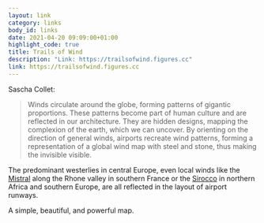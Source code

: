 ```yaml
---
layout: link
category: links
body_id: links
date: 2021-04-20 09:09:00+01:00
highlight_code: true
title: Trails of Wind
description: "Link: https://trailsofwind.figures.cc"
link: https://trailsofwind.figures.cc
---
```


Sascha Collet:

> Winds circulate around the globe, forming patterns of gigantic proportions. These patterns become part of human culture and are reflected in our architecture. They are hidden designs, mapping the complexion of the earth, which we can uncover. By orienting on the direction of general winds, airports recreate wind patterns, forming a representation of a global wind map with steel and stone, thus making the invisible visible.

The predominant westerlies in central Europe, even local winds like the [Mistral](https://en.wikipedia.org/wiki/Mistral_(wind)) along the Rhone valley in southern France or the [Sirocco](https://en.wikipedia.org/wiki/Sirocco) in northern Africa and southern Europe, are all reflected in the layout of airport runways. 

A simple, beautiful, and powerful map. 
